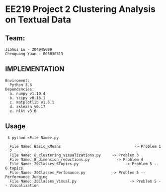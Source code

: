 EE219 Project 2 Clustering Analysis on Textual Data
=====
Team:
----
    Jiahui Lu - 204945099
    Chenguang Yuan - 005030313
IMPLEMENTATION
----
    Enviroment:
      Python 3.6
    Dependencies:
      a. numpy v1.10.4
      b. scipy v0.16.1
      c. matplotlib v1.5.1
      d. sklearn v0.17
      e. nlkt v3.0
Usage
-----
     $ python <File Name>.py    
     
      File Name: Basic_KMeans 						          -> Problem 1 - 2
      File Name: 8_clustering_visualizations.py     -> Problem 3
      File Name: 8_dimension_reductions.py    		  -> Problem 4
      File Name: 20Classes_6Topics.py    			      -> Problem 5 -- 6 topics 
      File Name: 20Classes_Perfomance.py            -> Problem 5 -- Performance Judging
      File Name: 20Classes_Visual.py 				        -> Problem 5 -- Visualization
